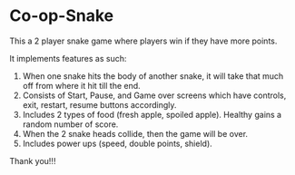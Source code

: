 # Co-op-Snake

This a 2 player snake game where players win if they have more points.

It implements features as such:
1. When one snake hits the body of another snake, it will take that much off from where it hit till the end.
2. Consists of Start, Pause, and Game over screens which have controls, exit, restart, resume buttons accordingly.
3. Includes 2 types of food (fresh apple, spoiled apple). Healthy gains a random number of score.
4. When the 2 snake heads collide, then the game will be over.
5. Includes power ups (speed, double points, shield).

Thank you!!!